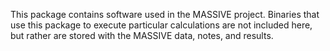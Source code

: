 This package contains software used in the MASSIVE project.  Binaries
that use this package to execute particular calculations are not
included here, but rather are stored with the MASSIVE data, notes, and
results.

